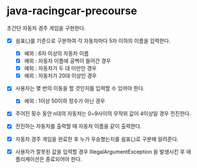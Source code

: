 # java-racingcar-precourse

초간단 자동차 경주 게임을 구현한다.
- [x] 쉼표(,)를 기준으로 구분하여 각 자동차마다 5자 이하의 이름을 입력한다.
    - [x] 예외 : 6자 이상의 자동차 이름
    - [x] 예외 : 자동차 이름에 공백이 들어간 경우
    - [x] 예외 : 자동차가 두 대 미만인 경우
    - [x] 예외 : 자동차가 20대 이상인 경우
  
- [x] 사용자는 몇 번의 이동을 할 것인지를 입력할 수 있어야 한다.
    - [x] 예외 : 1이상 50이하 정수가 아닌 경우
  
- [x] 주어진 횟수 동안 n대의 자동차는 0~9사이의 무작위 값이 4이상일 경우 전진한다.

- [x] 전진하는 자동차를 출력할 때 자동차 이름을 같이 출력한다.

- [x] 자동차 경주 게임을 완료한 후 누가 우승했는지를 쉼표(,)로 구분해 알려준다.

- [x] 사용자가 잘못된 값을 입력할 경우 IllegalArgumentException 을 발생시킨 후 애플리케이션은 종료되어야 한다.
